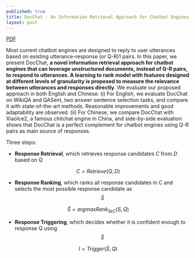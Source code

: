 ```yaml
---
published: true
title: DocChat - An Information Retrieval Approach for Chatbot Engines Using Unstructured Documents
layout: post
---
```


[PDF](http://aclweb.org/anthology/P16-1049)

Most current chatbot engines are designed to reply to user utterances based on existing utterance-response (or Q-R)1 pairs. In this paper, we present DocChat, **a novel information retrieval approach for chatbot engines that can leverage unstructured documents, instead of Q-R pairs, to respond to utterances. A learning to rank model with features designed at different levels of granularity is proposed to measure the relevance between utterances and responses directly**. We evaluate our proposed approach in both English and Chinese: (i) For English, we evaluate DocChat on WikiQA and QASent, two answer sentence selection tasks, and compare it with state-of-the-art methods. Reasonable improvements and good adaptability are observed. (ii) For Chinese, we compare DocChat with XiaoIce2, a famous chitchat engine in China, and side-by-side evaluation shows that DocChat is a perfect complement for chatbot engines using Q-R pairs as main source of responses.

Three steps:

* **Response Retrieval**, which retrieves response candidates _C_ from _D_ based on _Q_

$$
C = Retrieve(Q, D)
$$

* **Response Ranking**, which ranks all response candidates in C and selects the most possible response candidate as $$\widehat{S}$$

$$
\widehat{S} = argmaxRank_{S \epsilon C} (S, Q)
$$

* **Response Triggering**, which decides whether it is confident enough to response Q using $$\widehat{S}$$

$$
I = Trigger( \widehat{S}, Q)
$$